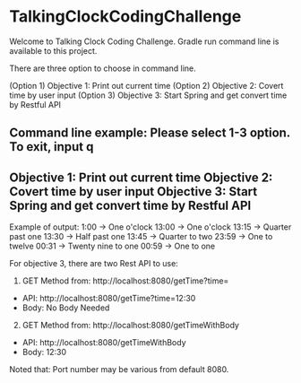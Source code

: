 
# TalkingClockCodingChallenge
Welcome to Talking Clock Coding Challenge. 
Gradle run command line is available to this project.

There are three option to choose in command line.

(Option 1) Objective 1: Print out current time 
(Option 2) Objective 2: Covert time by user input
(Option 3) Objective 3: Start Spring and get convert time by Restful API

Command line example:
Please select 1-3 option. To exit, input q
-----------------------------------------------------------
Objective 1: Print out current time
Objective 2: Covert time by user input
Objective 3: Start Spring and get convert time by Restful API
-----------------------------------------------------------

Example of output:
1:00  -> One o'clock
13:00 -> One o'clock
13:15 -> Quarter past one
13:30 -> Half past one
13:45 -> Quarter to two
23:59 -> One to twelve
00:31 -> Twenty nine to one
00:59 -> One to one

For objective 3, there are two Rest API to use:
1. GET Method from: http://localhost:8080/getTime?time=<time>
  - API: http://localhost:8080/getTime?time=12:30
  - Body: No Body Needed
  
2. GET Method from: http://localhost:8080/getTimeWithBody
  - API: http://localhost:8080/getTimeWithBody
  - Body: 12:30
  
Noted that: Port number may be various from default 8080.
